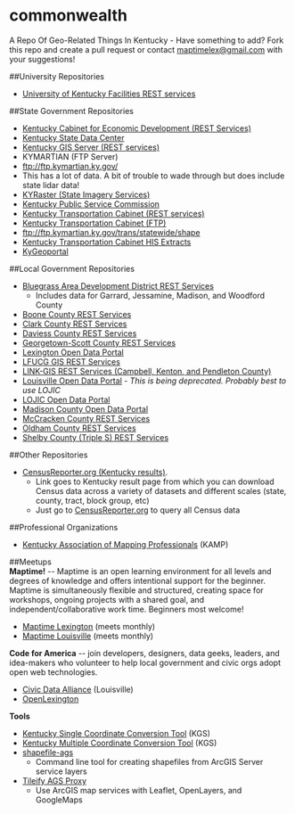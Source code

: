 # commonwealth
A Repo Of Geo-Related Things In Kentucky - Have something to add? Fork this repo and create a pull request or contact maptimelex@gmail.com with your suggestions!

##University Repositories  
- [University of Kentucky Facilities REST services](http://personnel.facilities.uky.edu/ugis/rest/services)

##State Government Repositories  

- [Kentucky Cabinet for Economic Development (REST Services)](http://cedgis.ky.gov/arcgis/rest/services)
- [Kentucky State Data Center](http://ksdc.louisville.edu/)
- [Kentucky GIS Server (REST services)](http://kygisserver.ky.gov/arcgis/rest/services)
- KYMARTIAN (FTP Server)
 - ftp://ftp.kymartian.ky.gov/
  - This has a lot of data. A bit of trouble to wade through but does include state lidar data! 
- [KYRaster (State Imagery Services)](http://kyraster.ky.gov/arcgis/rest/services/ImageServices)
- [Kentucky Public Service Commission](http://psc.ky.gov/Home/Maps)
- [Kentucky Transportation Cabinet (REST services)](http://maps.kytc.ky.gov/arcgis/rest/services)
- [Kentucky Transportation Cabinet (FTP)](ftp://ftp.kymartian.ky.gov/trans/statewide/shape)
 - ftp://ftp.kymartian.ky.gov/trans/statewide/shape   
- [Kentucky Transportation Cabinet HIS Extracts](http://transportation.ky.gov/Planning/Pages/HIS-Extracts.aspx)
- [KyGeoportal](http://kygisserver.ky.gov/geoportal/catalog/main/home.page)

##Local Government Repositories 
- [Bluegrass Area Development District REST Services](http://maps.bgadd.org/arcgis/rest/services/)
  - Includes data for Garrard, Jessamine, Madison, and Woodford County
- [Boone County REST Services](https://arcgis.boonecountygis.com/ags/rest/services)
- [Clark County REST Services](http://gis.ccgisonline.com:6080/arcgis/rest/services)
- [Daviess County REST Services](http://gis.owensboro.org/arcgis/rest/services)
- [Georgetown-Scott County REST Services](http://gis.gscplanning.com/arcgis/rest/services)
- [Lexington Open Data Portal](http://data.lexingtonky.gov/)
- [LFUCG GIS REST Services](http://maps.lexingtonky.gov/lfucggis/rest/services)
- [LINK-GIS REST Services (Campbell, Kenton, and Pendleton County)](http://linkgis.org/arcgisweb/rest/services/)
- [Louisville Open Data Portal](http://portal.louisvilleky.gov/service/data) - *This is being deprecated. Probably best to use LOJIC*
- [LOJIC Open Data Portal](http://louisville.lojic.opendata.arcgis.com/)
- [Madison County Open Data Portal](http://data.madcogis.opendata.arcgis.com/)
- [McCracken County REST Services](http://map-gis.paducahky.gov/arcgis/rest/services)
- [Oldham County REST Services](http://oldhamgis.org:6080/arcgis/rest/services)
- [Shelby County (Triple S) REST Services](https://services2.arcgis.com/VqPd1Ybcc46AvijK/arcgis/rest/services/)

##Other Repositories  

- [CensusReporter.org (Kentucky results)](http://censusreporter.org/profiles/04000US21-kentucky/).
  - Link goes to Kentucky result page from which you can download Census data across a variety of datasets and different scales (state, county, tract, block group, etc)
  - Just go to [CensusReporter.org](http://censusreporter.org/) to query all Census data

##Professional Organizations

- [Kentucky Association of Mapping Professionals](http://kampro.org/) (KAMP)

##Meetups  
**Maptime!** -- Maptime is an open learning environment for all levels and degrees of knowledge and offers intentional support for the beginner. Maptime is simultaneously flexible and structured, creating space for workshops, ongoing projects with a shared goal, and independent/collaborative work time. Beginners most welcome!
* [Maptime Lexington](http://maptime.github.io/lexington/) (meets monthly)
* [Maptime Louisville](http://www.meetup.com/Maptime-Louisville/) (meets monthly)


**Code for America** -- join developers, designers, data geeks, leaders, and idea-makers who volunteer to help local government and civic orgs adopt open web technologies.  

* [Civic Data Alliance](http://www.civicdataalliance.org/) (Louisville)
* [OpenLexington](http://openlexington.org/)

**Tools**
- [Kentucky Single Coordinate Conversion Tool](http://kgs.uky.edu/kgsweb/CoordConversionTool.asp) (KGS)
- [Kentucky Multiple Coordinate Conversion Tool](http://kgs.uky.edu/kgsmap/basemap/coordUpload.asp) (KGS)
- [shapefile-ags](https://github.com/JasonSanford/shapefile-ags)
  - Command line tool for creating shapefiles from ArcGIS Server service layers
- [Tileify AGS Proxy](https://github.com/JasonSanford/tileify-ags-proxy)
  - Use ArcGIS map services with Leaflet, OpenLayers, and GoogleMaps


